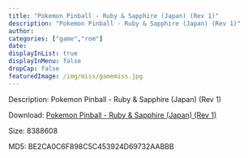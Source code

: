```yaml
---
title: "Pokemon Pinball - Ruby & Sapphire (Japan) (Rev 1)"
description: "Pokemon Pinball - Ruby & Sapphire (Japan) (Rev 1)"
author: 
categories: ["game","rom"]
date: 
displayInList: true
displayInMenu: false
dropCap: false
featuredImage: /img/miss/gamemiss.jpg
---
```


Description: Pokemon Pinball - Ruby & Sapphire (Japan) (Rev 1)

Download: <a style="text-decoration:underline;" href="https://mega.nz/#!PaZQiCLb!mrsz1DUuMsEdvuyVx-wW_BxVFPQkPNd-6U0-xnKoI0c" target = "_blank" rel = "nofollow" > Pokemon Pinball - Ruby & Sapphire (Japan) (Rev 1)</a>

Size: 8388608

MD5: BE2CA0C6F898C5C453924D69732AABBB

